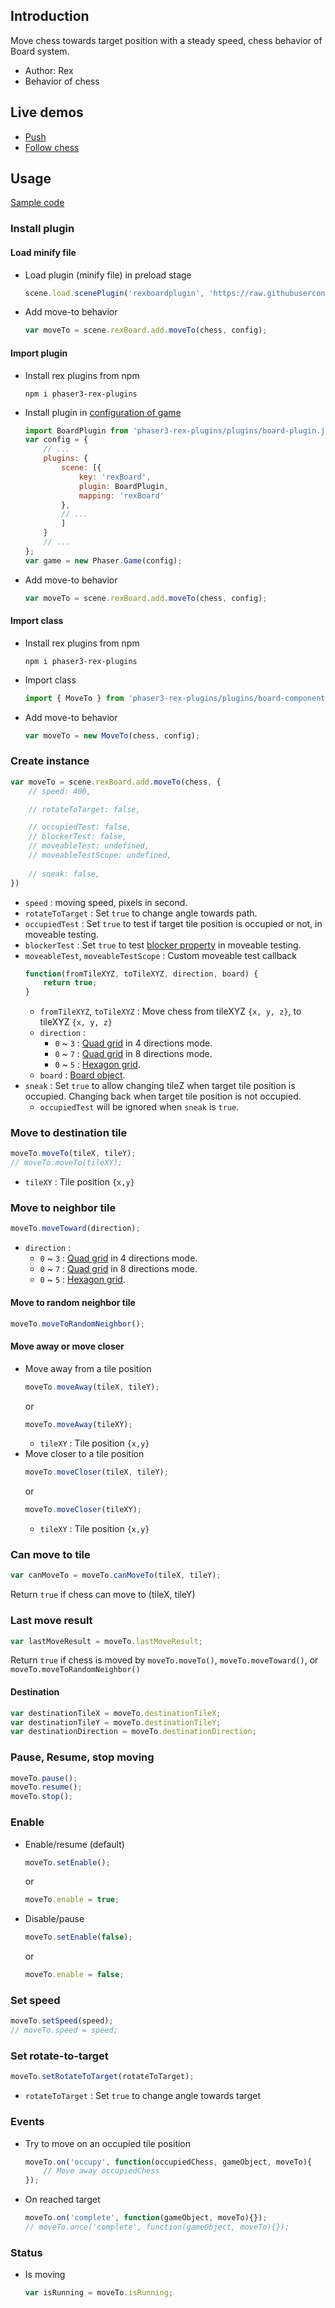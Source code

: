 ## Introduction

Move chess towards target position with a steady speed, chess behavior of Board system.

- Author: Rex
- Behavior of chess

## Live demos

- [Push](https://codepen.io/rexrainbow/pen/rNNqpPg)
- [Follow chess](https://codepen.io/rexrainbow/pen/RwyWjJr)

## Usage

[Sample code](https://github.com/rexrainbow/phaser3-rex-notes/tree/master/examples/board-moveto)

### Install plugin

#### Load minify file

- Load plugin (minify file) in preload stage
    ```javascript
    scene.load.scenePlugin('rexboardplugin', 'https://raw.githubusercontent.com/rexrainbow/phaser3-rex-notes/master/dist/rexboardplugin.min.js', 'rexBoard', 'rexBoard');
    ```
- Add move-to behavior
    ```javascript
    var moveTo = scene.rexBoard.add.moveTo(chess, config);
    ```

#### Import plugin

- Install rex plugins from npm
    ```
    npm i phaser3-rex-plugins
    ```
- Install plugin in [configuration of game](game.md#configuration)
    ```javascript
    import BoardPlugin from 'phaser3-rex-plugins/plugins/board-plugin.js';
    var config = {
        // ...
        plugins: {
            scene: [{
                key: 'rexBoard',
                plugin: BoardPlugin,
                mapping: 'rexBoard'
            },
            // ...
            ]
        }
        // ...
    };
    var game = new Phaser.Game(config);
    ```
- Add move-to behavior
    ```javascript
    var moveTo = scene.rexBoard.add.moveTo(chess, config);
    ```

#### Import class

- Install rex plugins from npm
    ```
    npm i phaser3-rex-plugins
    ```
- Import class
    ```javascript
    import { MoveTo } from 'phaser3-rex-plugins/plugins/board-components.js';
    ```
- Add move-to behavior
    ```javascript
    var moveTo = new MoveTo(chess, config);
    ```

### Create instance

```javascript
var moveTo = scene.rexBoard.add.moveTo(chess, {
    // speed: 400,

    // rotateToTarget: false,

    // occupiedTest: false,
    // blockerTest: false,
    // moveableTest: undefined,
    // moveableTestScope: undefined,
    
    // sneak: false,
})
```

- `speed` : moving speed, pixels in second.
- `rotateToTarget` : Set `true` to change angle towards path.
- `occupiedTest` : Set `true` to test if target tile position is occupied or not, in moveable testing.
- `blockerTest` : Set `true` to test [blocker property](board-chessdata.md#blocker) in moveable testing.
- `moveableTest`, `moveableTestScope` : Custom moveable test callback
    ```javascript
    function(fromTileXYZ, toTileXYZ, direction, board) {
        return true;
    }
    ```
    - `fromTileXYZ`, `toTileXYZ` : Move chess from tileXYZ `{x, y, z}`, to tileXYZ `{x, y, z}`
    - `direction` :
        - `0` ~ `3` : [Quad grid](board-quadgrid.md#directions) in 4 directions mode.
        - `0` ~ `7` : [Quad grid](board-quadgrid.md#directions) in 8 directions mode.
        - `0` ~ `5` : [Hexagon grid](board-hexagongrid.md#directions).
    - `board` : [Board object](board.md).
- `sneak` : Set `true` to allow changing tileZ when target tile position is occupied. Changing back when target tile position is not occupied.
    - `occupiedTest` will be ignored when `sneak` is `true`.

### Move to destination tile

```javascript
moveTo.moveTo(tileX, tileY);
// moveTo.moveTo(tileXY);
```

- `tileXY` : Tile position `{x,y}`

### Move to neighbor tile

```javascript
moveTo.moveToward(direction);
```

- `direction` :
    - `0` ~ `3` : [Quad grid](board-quadgrid.md#directions) in 4 directions mode.
    - `0` ~ `7` : [Quad grid](board-quadgrid.md#directions) in 8 directions mode.
    - `0` ~ `5` : [Hexagon grid](board-hexagongrid.md#directions).

#### Move to random neighbor tile

```javascript
moveTo.moveToRandomNeighbor();
```

#### Move away or move closer

- Move away from a tile position
    ```javascript
    moveTo.moveAway(tileX, tileY);
    ```
    or
    ```javascript
    moveTo.moveAway(tileXY);
    ```
    - `tileXY` : Tile position `{x,y}`
- Move closer to a tile position
    ```javascript
    moveTo.moveCloser(tileX, tileY);
    ```
    or
    ```javascript
    moveTo.moveCloser(tileXY);
    ```
    - `tileXY` : Tile position `{x,y}`

### Can move to tile

```javascript
var canMoveTo = moveTo.canMoveTo(tileX, tileY);
```

Return `true` if chess can move to (tileX, tileY)

### Last move result

```javascript
var lastMoveResult = moveTo.lastMoveResult;
```

Return `true` if chess is moved by `moveTo.moveTo()`, `moveTo.moveToward()`, or `moveTo.moveToRandomNeighbor()`

#### Destination

```javascript
var destinationTileX = moveTo.destinationTileX;
var destinationTileY = moveTo.destinationTileY;
var destinationDirection = moveTo.destinationDirection;
```

### Pause, Resume, stop moving

```javascript
moveTo.pause();
moveTo.resume();
moveTo.stop();
```

### Enable

- Enable/resume (default)
    ```javascript
    moveTo.setEnable();
    ```
    or
    ```javascript
    moveTo.enable = true;
    ```
- Disable/pause
    ```javascript
    moveTo.setEnable(false);
    ```
    or
    ```javascript
    moveTo.enable = false;
    ```

### Set speed

```javascript
moveTo.setSpeed(speed);
// moveTo.speed = speed;
```

### Set rotate-to-target

```javascript
moveTo.setRotateToTarget(rotateToTarget);
```

- `rotateToTarget` : Set `true` to change angle towards target

### Events

- Try to move on an occupied tile position
    ```javascript
    moveTo.on('occupy', function(occupiedChess, gameObject, moveTo){
        // Move away occupiedChess
    });
    ```
- On reached target
    ```javascript
    moveTo.on('complete', function(gameObject, moveTo){});
    // moveTo.once('complete', function(gameObject, moveTo){});
    ```

### Status

- Is moving
    ```javascript
    var isRunning = moveTo.isRunning;
    ```
